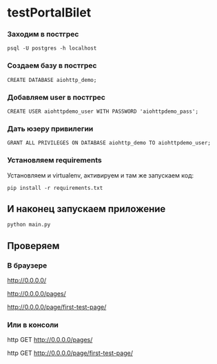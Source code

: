 # testPortalBilet

### Заходим в постгрес
```psql -U postgres -h localhost```
### Создаем базу в постгрес
```CREATE DATABASE aiohttp_demo;```
### Добавляем user в постгрес
```CREATE USER aiohttpdemo_user WITH PASSWORD 'aiohttpdemo_pass';```
### Дать юзеру привилегии
```GRANT ALL PRIVILEGES ON DATABASE aiohttp_demo TO aiohttpdemo_user;```

### Установляем requirements
Установляем и virtualenv, активируем и там же запускаем код:

```pip install -r requirements.txt```

## И наконец запускаем приложение
```python main.py```

## Проверяем
### В браузере 
http://0.0.0.0/

http://0.0.0.0/pages/

http://0.0.0.0/page/first-test-page/

### Или в консоли
http GET http://0.0.0.0/pages/

http GET http://0.0.0.0/page/first-test-page/